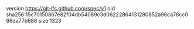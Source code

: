 version https://git-lfs.github.com/spec/v1
oid sha256:15c70150867e82f04db54089c3d06222864131280852a96ca78cc066da77b688
size 1323
